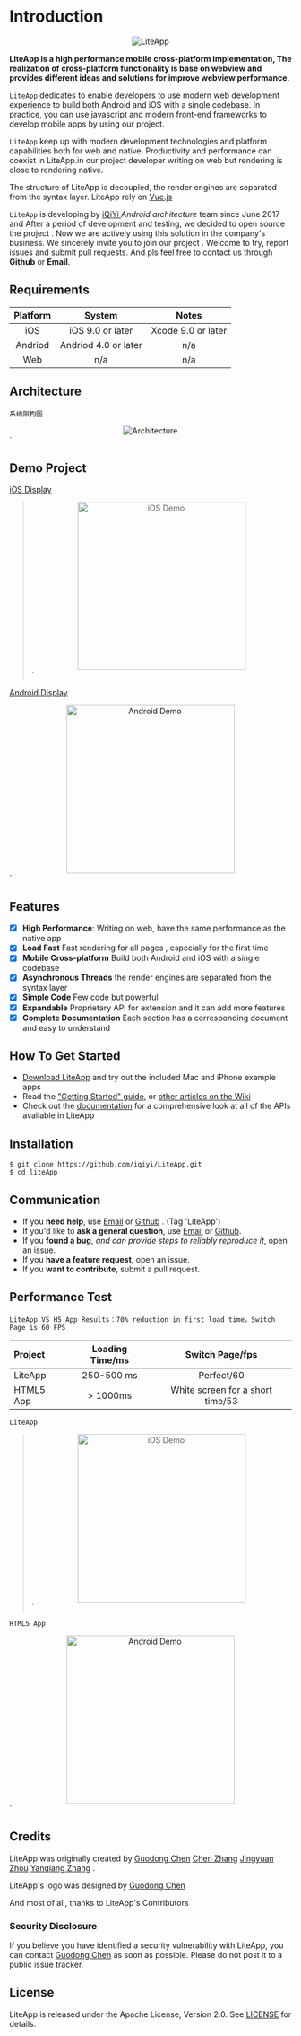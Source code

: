 # Introduction

<p align="center" >
  <img src="https://github.com/iqiyi/LiteApp/blob/master/Images/logo.png?raw=true" alt="LiteApp" title="LiteApp">
</p>

**LiteApp is a high performance mobile cross-platform implementation, The realization of cross-platform functionality is base on webview and provides different ideas and solutions for improve webview performance.**

`LiteApp` dedicates to enable developers to use modern web development experience to build both Android and iOS  with a single codebase. In practice, you can use javascript and modern front-end frameworks to develop mobile apps by using our project.

`LiteApp` keep up with modern development technologies and platform capabilities both for web and native. Productivity and performance can coexist in LiteApp.in our project developer writing on web but  rendering  is close to rendering native.

The structure of LiteApp is decoupled, the render engines are separated from the syntax layer. LiteApp rely on [Vue.js](https://vuejs.org/) 

`LiteApp` is developing by [iQiYi ](https://www.iqiyi.com/) *Android architecture* team since June 2017 and After a period of development and testing, we decided to open source the project . Now we are actively using this solution in the company's business. We sincerely invite you to join our project . Welcome to try, report issues and submit pull requests. And pls feel free to contact us through **Github** or **Email**.

## Requirements

| Platform |        System        |       Notes        |
| :------: | :------------------: | :----------------: |
|   iOS    |   iOS 9.0 or later   | Xcode 9.0 or later |
| Andriod  | Andriod 4.0 or later |        n/a         |
|   Web    |         n/a          |        n/a         |

## Architecture

`系统架构图`

<div align=center>
<img src="https://github.com/iqiyi/LiteApp/blob/master/Images/Architecture.png?raw=true" alt="Architecture"/>
</div>`

## 

## Demo Project

[ iOS Display ]() 

> <div align=center>
>
> <img src="https://github.com/iqiyi/LiteApp/blob/master/Images/iOS_Video.gif?raw=true" width = "300" height = "300*16/9"  alt="iOS Demo"/>
>
> </div>`

[Android Display]() 

<div align=center>

<img src="https://github.com/iqiyi/LiteApp/blob/master/Images/Andriod_Video.gif?raw=true" width = "300" height = "300*16/9" alt="Android Demo"/>
</div>`

## Features

- [x] **High Performance**: Writing on web, have the same performance as the native app
- [x] **Load Fast** Fast rendering  for all pages , especially for the first time
- [x] **Mobile Cross-platform**  Build both Android and iOS  with a single codebase
- [x] **Asynchronous Threads** the render engines are separated from the syntax layer 
- [x] **Simple Code**  Few code but powerful
- [x] **Expandable**   Proprietary API for extension and it can add more features
- [x] **Complete Documentation** Each section has a corresponding document and easy to understand

## How To Get Started

- [Download LiteApp](https://github.com/iqiyi/LiteApp/wiki/common-Download-LiteApp) and try out the included Mac and iPhone example apps
- Read the ["Getting Started" guide](https://github.com/iqiyi/LiteApp/wiki/common-How-To-Get-Started), or [other articles on the Wiki](https://github.com/iqiyi/LiteApp/wiki/home)
- Check out the [documentation](https://github.com/iqiyi/LiteApp/wiki/common-Documents) for a comprehensive look at all of the APIs available in LiteApp

## Installation

```
$ git clone https://github.com/iqiyi/LiteApp.git
$ cd liteApp
```

## Communication

- If you **need help**, use [Email](zhangyanqiang@qiyi.com) or [Github](https://github.com/iqiyi/LiteApp) . (Tag 'LiteApp')
- If you'd like to **ask a general question**, use [Email](zhangyanqiang@qiyi.com) or [Github](https://github.com/iqiyi/LiteApp).
- If you **found a bug**, _and can provide steps to reliably reproduce it_, open an issue.
- If you **have a feature request**, open an issue.
- If you **want to contribute**, submit a pull request.

## Performance Test

`LiteApp VS H5 App Results：70% reduction in first load time，Switch Page is 60 FPS`

| Project   | Loading Time/ms |         Switch Page/fps          |
| :-------- | :-------------: | :------------------------------: |
| LiteApp   |   250-500 ms    |            Perfect/60            |
| HTML5 App |    > 1000ms     | White screen for a short time/53 |

`LiteApp`

> <div align=center>
>
> <img src="https://github.com/iqiyi/LiteApp/blob/master/Images/liteApp.gif?raw=true" width = "300" height = "300*16/9"  alt="iOS Demo"/>
>
> </div>`

`HTML5 App`

<div align=center>

<img src="https://github.com/iqiyi/LiteApp/blob/master/Images/html5.gif?raw=true" width = "300" height = "300*16/9" alt="Android Demo"/>
</div>`

## 

## Credits

LiteApp was originally created by [Guodong Chen](www.breakerror.com)  [Chen Zhang](https://github.com/zhch0633)  [Jingyuan Zhou](https://github.com/pricelesss)   [Yanqiang Zhang](https://github.com/Richard-zhang-iOS) .

LiteApp's logo was designed by [Guodong Chen](www.breakerror.com)

And most of all, thanks to LiteApp's Contributors

### Security Disclosure

If you believe you have identified a security vulnerability with LiteApp, you can contact  [Guodong Chen](www.breakerror.com) as soon as possible. Please do not post it to a public issue tracker.

## License

LiteApp is released under the Apache License, Version 2.0. See [LICENSE](http://gitlab.qiyi.domain/cross-team/lite-app/blob/master/LICENSE) for details.
